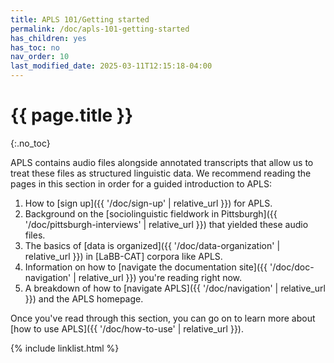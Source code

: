 ```yaml
---
title: APLS 101/Getting started
permalink: /doc/apls-101-getting-started
has_children: yes
has_toc: no
nav_order: 10
last_modified_date: 2025-03-11T12:15:18-04:00
---
```


# {{ page.title }}
{:.no_toc}

APLS contains audio files alongside annotated transcripts that allow us to treat these files as structured linguistic data.
We recommend reading the pages in this section in order for a guided introduction to APLS:

1. How to [sign up]({{ '/doc/sign-up' | relative_url }}) for APLS.
1. Background on the [sociolinguistic fieldwork in Pittsburgh]({{ '/doc/pittsburgh-interviews' | relative_url }}) that yielded these audio files.
1. The basics of [data is organized]({{ '/doc/data-organization' | relative_url }}) in [LaBB-CAT] corpora like APLS.
1. Information on how to [navigate the documentation site]({{ '/doc/doc-navigation' | relative_url }}) you're reading right now.
1. A breakdown of how to [navigate APLS]({{ '/doc/navigation' | relative_url }}) and the APLS homepage.

Once you've read through this section, you can go on to learn more about [how to use APLS]({{ '/doc/how-to-use' | relative_url }}).

{% include linklist.html %}
